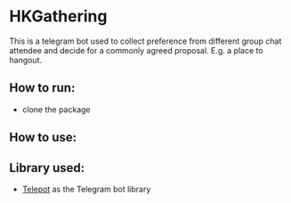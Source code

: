 # HKGathering

This is a telegram bot used to collect preference from different group chat attendee and decide for a commonly agreed proposal. E.g. a place to hangout.

## How to run: 
- clone the package

## How to use: 

## Library used: 

* [Telepot](https://github.com/nickoala/telepot) as the Telegram bot library
